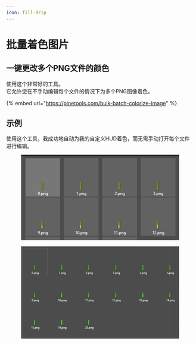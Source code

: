```yaml
---
icon: fill-drip
---
```


# 批量着色图片

## 一键更改多个PNG文件的颜色

使用这个非常好的工具。\
它允许您在不手动编辑每个文件的情况下为多个PNG图像着色。

{% embed url="https://pinetools.com/bulk-batch-colorize-image" %}

## 示例

使用这个工具，我成功地自动为我的自定义HUD着色，而无需手动打开每个文件进行编辑。

<figure><img src="../.gitbook/assets/image (1) (1) (1) (1).png" alt=""><figcaption></figcaption></figure>

<figure><img src="../.gitbook/assets/image (1) (1) (1) (1) (1).png" alt=""><figcaption></figcaption></figure>